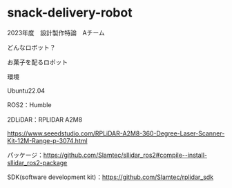 # snack-delivery-robot
2023年度　設計製作特論　Aチーム

どんなロボット？

お菓子を配るロボット


環境

Ubuntu22.04

ROS2：Humble


2DLiDAR：RPLIDAR A2M8

https://www.seeedstudio.com/RPLiDAR-A2M8-360-Degree-Laser-Scanner-Kit-12M-Range-p-3074.html

パッケージ：https://github.com/Slamtec/sllidar_ros2#compile--install-sllidar_ros2-package

SDK(software development kit)：https://github.com/Slamtec/rplidar_sdk


